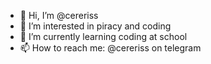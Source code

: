 - 👋 Hi, I’m @cereriss
- 👀 I’m interested in piracy and coding
- 🌱 I’m currently learning coding at school
- 📫 How to reach me: @cereriss on telegram 

<!---
cereriss/cereriss is a ✨ special ✨ repository because its `README.md` (this file) appears on your GitHub profile.
You can click the Preview link to take a look at your changes.
--->

  <!--- - 💞️ I’m looking to collaborate on ... --->
